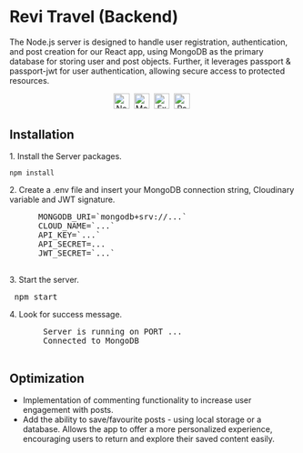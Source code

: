 <div id="header">
  <h1>Revi Travel (Backend)</h1>
  <p> The Node.js server is designed to handle user registration, authentication, and post creation for our React app, using MongoDB as the primary database for storing user and post objects. Further, it leverages passport & passport-jwt for user authentication, allowing secure access to protected resources. </p>
</div>
<div align="center">
  <img src="https://img.shields.io/badge/node.js-white?style=for-the-badge&logo=Node.js&logoColor=339933" alt="Node JS Logo" height="27.5"/>&nbsp;
  <img src="https://img.shields.io/badge/-MongoDB-13aa52?style=for-the-badge&logo=mongodb&logoColor=white" alt="Mongo db" height="27.5"/>&nbsp;
  <img src="https://img.shields.io/badge/express.js-%23404d59.svg?style=for-the-badge&logo=express&logoColor=%2361DAFB" alt="Express JS Logo" height="27.5"/>&nbsp;
  <img src="https://img.shields.io/badge/Passport_Js-black?style=for-the-badge&logo=passport&logoColor=" alt="Passport JS Logo" height="27.5"/>&nbsp;
</div>
<div>
  <h2>Installation</h2>
  <p> 1. Install the Server packages. </p>
  <div class="highlight highlight-source-js notranslate position-relative overflow-auto" dir="auto">
    <code>npm install</code>
  </div>
  <p> 2. Create a .env file and insert your MongoDB connection string, Cloudinary variable and JWT signature. </p>
  <div class="highlight highlight-source-js notranslate position-relative overflow-auto" dir="auto">
    <pre>
      <span class="pl-c1">MONGODB_URI</span><span class="pl-c1">=</span><span class="pl-s">`mongodb+srv://...`</span>
      <span class="pl-c1">CLOUD_NAME</span><span class="pl-c1">=</span><span class="pl-s">`...`</span>
      <span class="pl-c1">API_KEY</span><span class="pl-c1">=</span><span class="pl-s">`...`</span>
      <span class="pl-c1">API_SECRET</span><span class="pl-c1">=</span><span class="pl-s">...</span>
      <span class="pl-c1">JWT_SECRET</span><span class="pl-c1">=</span><span class="pl-s">`...`</span>
    </pre>
  </div>
  <p> 3. Start the server. </p>
  <div class="highlight highlight-source-js notranslate position-relative overflow-auto" dir="auto">
    <pre><span> npm start </span></pre>
  </div>
  <p> 4. Look for success message. </p>
  <div class="highlight highlight-source-js notranslate position-relative overflow-auto" dir="auto">
    <pre>
      <span> Server is running on PORT ... </span>
      <span> Connected to MongoDB </span>
    </pre>
  </div>
</div>
<div>
  <h2>Optimization</h2>
  <ul>
    <li>Implementation of commenting functionality to increase user engagement with posts.</li>
    <li>Add the ability to save/favourite posts - using local storage or a database. Allows the app to offer a more personalized experience, encouraging users to return and explore their saved content easily.</li>
  </ul>
</div>
